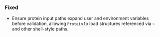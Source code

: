 ### Fixed

- Ensure protein input paths expand user and environment variables before
  validation, allowing `Protein` to load structures referenced via `~` and
  other shell-style paths.

